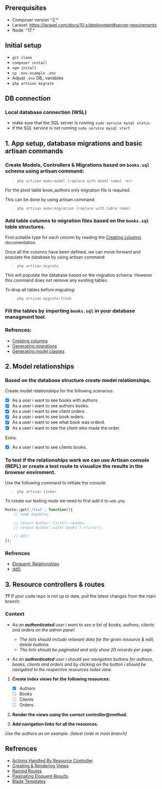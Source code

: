 ## Prerequisites
- Composer version ^2.*
- Laravel: https://laravel.com/docs/10.x/deployment#server-requirements
- Node:  ^17.*
## Initial setup
- `git clone`
- `composer install`
- `npm install`
- `cp .env.example .env`
- Adjust `.env` DB_ variables
- `php artisan migrate`

## DB connection

### Local database connection (WSL)
- make sure that the SQL server is running `sudo service mysql status`
- if the SQL service is not running `sudo service mysql start`


## 1. App setup, database migrations and basic artisan commands

### Create Models, Controllers & Migrations based on `books.sql` schema using artisan command: 

> `php artisan make:model {replace with model name} -mcr`

For the pivot table book_authors only migration file is required.

This can be done by using artisan command:

> `php artisan make:migration {replace with table name}`

### Add table columns to migration files based on the `books.sql` table structures.

Find suitable type for each column by reading the [Creating columns](https://laravel.com/docs/10.x/migrations#creating-columns) documentation.

Once all the columns have been defined, we can move forward and populate the database by using artisan command:

> `php artisan migrate`

This will populate the database based on the migration schema.
However this command does not remove any existing tables.

To drop all tables before migrating:

> `php artisan migrate:fresh`

### Fill the tables by importing `books.sql` in your database managment tool.


### Refrences:
- [Creating columns](https://laravel.com/docs/10.x/migrations#creating-columns)
- [Generating migrations](https://laravel.com/docs/10.x/migrations#generating-migrations)
- [Generating model classes](https://laravel.com/docs/10.x/eloquent#generating-model-classes)

## 2. Model relationships
### Based on the database structure create model relationships.

Create model relationships for the followng scenarios:
- [x] As a user i want to see books with authors.
- [x] As a user i want to see authors books.
- [x] As a user i want to see client orders.
- [x] As a user i want to see book orders.
- [x] As a user i want to see what book was orderd.
- [x] As a user i want to see the client who made the order.

Extra:
- [x] As a user i want to see clients books.

### To test if the relationships work we can use Artisan console (REPL) or create a test route to visualize the results in the browser enviroment.

Use the following command to initiate the console:
> `php artisan tinker`

To create our testing route we need to first add it to `web.php`

```php
Route::get('/test', function(){
    // some expamles

    // return Author::first()->books;
    // return Author::with('books')->first();

    // dd()
});
```



### Refrences
- [Eloquent: Relationships](https://laravel.com/docs/10.x/eloquent-relationships)
- [dd()](https://laravel.com/docs/10.x/helpers#method-dd)

## 3. Resource controllers & routes

**??** If your code repo is not up to date, pull the latest changes from the main branch.

### Context
- _As an **authenticated** user i want to see a list of books, authors, clients and orders on the admin panel._

    - _The lists should include relavant data for the given resource & edit, delete buttons._
    - _The lists should be paginated and only show 20 records per page._

- _As an **authenticated** user i should see navigation buttons for authors, books, clients and orders and by clicking on the button i should be navigated to the respective resources index view._

1. **Create index views for the following resources:**
    - [x] Authors
    - [ ] Books
    - [ ] Clients
    - [ ] Orders

2. **Render the views using the correct controller@method.**

3. **Add navigation links for all the resources.**

_Use the authors as an example. (latest code in main branch)_

## Refrences
- [Actions Handled By Resource Controller](https://laravel.com/docs/10.x/controllers#actions-handled-by-resource-controller)
- [Creating & Rendering Views](https://laravel.com/docs/10.x/views#creating-and-rendering-views)
- [Named Routes](https://laravel.com/docs/10.x/routing#named-routes)
- [Paginating Eloquent Results](https://laravel.com/docs/10.x/pagination#paginating-eloquent-results)
- [Blade Templates](https://laravel.com/docs/10.x/blade#main-content)






